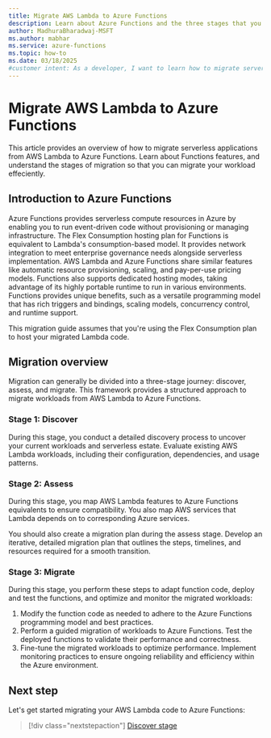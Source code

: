 ```yaml
---
title: Migrate AWS Lambda to Azure Functions
description: Learn about Azure Functions and the three stages that you need to complete to migrate serverless applications from AWS Lambda to Azure Functions.
author: MadhuraBharadwaj-MSFT
ms.author: mabhar
ms.service: azure-functions
ms.topic: how-to
ms.date: 03/18/2025
#customer intent: As a developer, I want to learn how to migrate serverless applications from AWS Lambda to Azure Functions so that I can make the transition efficiently.
--- 
```


# Migrate AWS Lambda to Azure Functions

This article provides an overview of how to migrate serverless applications from AWS Lambda to Azure Functions. Learn about Functions features, and understand the stages of migration so that you can migrate your workload effeciently.

## Introduction to Azure Functions

Azure Functions provides serverless compute resources in Azure by enabling you to run event-driven code without provisioning or managing infrastructure. The Flex Consumption hosting plan for Functions is equivalent to Lambda's consumption-based model. It provides network integration to meet enterprise governance needs alongside serverless implementation. AWS Lambda and Azure Functions share similar features like automatic resource provisioning, scaling, and pay-per-use pricing models. Functions also supports dedicated hosting modes, taking advantage of its highly portable runtime to run in various environments. Functions provides unique benefits, such as a versatile programming model that has rich triggers and bindings, scaling models, concurrency control, and runtime support. 
	
This migration guide assumes that you're using the Flex Consumption plan to host your migrated Lambda code.

## Migration overview

Migration can generally be divided into a three-stage journey: discover, assess, and migrate. This framework provides a structured approach to migrate workloads from AWS Lambda to Azure Functions.

### Stage 1: Discover

During this stage, you conduct a detailed discovery process to uncover your current workloads and serverless estate. Evaluate existing AWS Lambda workloads, including their configuration, dependencies, and usage patterns. 

### Stage 2: Assess

During this stage, you map AWS Lambda features to Azure Functions equivalents to ensure compatibility. You also map AWS services that Lambda depends on to corresponding Azure services. 

You should also create a migration plan during the assess stage. Develop an iterative, detailed migration plan that outlines the steps, timelines, and resources required for a smooth transition.

### Stage 3: Migrate 

During this stage, you perform these steps to adapt function code, deploy and test the functions, and optimize and monitor the migrated workloads: 

1. Modify the function code as needed to adhere to the Azure Functions programming model and best practices.
1. Perform a guided migration of workloads to Azure Functions. Test the deployed functions to validate their performance and correctness.
1. Fine-tune the migrated workloads to optimize performance. Implement monitoring practices to ensure ongoing reliability and efficiency within the Azure environment. 

## Next step

Let's get started migrating your AWS Lambda code to Azure Functions:

> [!div class="nextstepaction"]
> [Discover stage](lambda-functions-migration-discover.md)